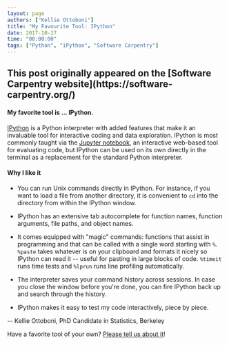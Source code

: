 ```yaml
---
layout: page
authors: ["Kellie Ottoboni"]
title: "My Favourite Tool: IPython"
date: 2017-10-27
time: "08:00:00"
tags: ["Python", "iPython", "Software Carpentry"]
---
```


<h2>This post originally appeared on the [Software Carpentry website](https://software-carpentry.org/)</h2>

#### My favorite tool is ... IPython.

[IPython](https://ipython.org/) is a Python interpreter with added features that make it an invaluable tool for interactive coding and data exploration. IPython is most commonly taught via the [Jupyter notebook](http://jupyter.org/), an interactive web-based tool for evaluating code, but IPython can be used on its own directly in the terminal as a replacement for the standard Python interpreter.

#### Why I like it

- You can run Unix commands directly in IPython. For instance, if you want to load a file from another directory, it is convenient to `cd` into the directory from within the IPython window.

- IPython has an extensive tab autocomplete for function names, function arguments, file paths, and object names.

- It comes equipped with "magic" commands: functions that assist in programming and that can be called with a single word starting with `%`. `%paste` takes whatever is on your clipboard and formats it nicely so IPython can read it -- useful for pasting in large blocks of code. `%timeit` runs time tests and `%lprun` runs line profiling automatically.

- The interpreter saves your command history across sessions. In case you close the window before you're done, you can fire IPython back up and search through the history.

- IPython makes it easy to test my code interactively, piece by piece.  

-- Kellie Ottoboni, PhD Candidate in Statistics, Berkeley

Have a favorite tool of your own? [Please tell us about it](https://docs.google.com/forms/d/e/1FAIpQLSeiu5NzJsLxYueaQrNn_qKbaa5JR2Sz12CeCRyedKQxwb54Dw/viewform)! 
